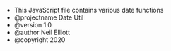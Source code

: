  * This JavaScript file contains various date functions
 * @projectname Date Util
 * @version 1.0
 * @author Neil Elliott
 * @copyright 2020

 